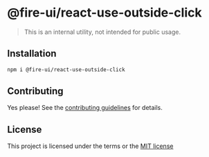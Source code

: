 # @fire-ui/react-use-outside-click

> This is an internal utility, not intended for public usage.

## Installation

```sh
npm i @fire-ui/react-use-outside-click
```

## Contributing

Yes please! See the
[contributing guidelines](https://github.com/epycsolutions/fire-ui-react/blob/master/CONTRIBUTING.md)
for details.

## License

This project is licensed under the terms or the
[MIT license](https://github.com/epycsolutions/fire-ui-react/blob/master/LICENSE)